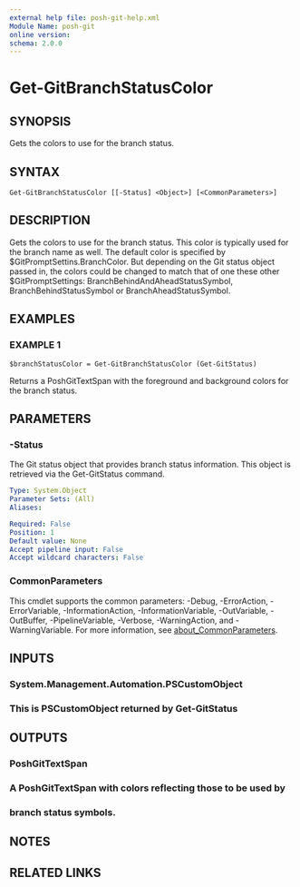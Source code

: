 ```yaml
---
external help file: posh-git-help.xml
Module Name: posh-git
online version:
schema: 2.0.0
---
```


# Get-GitBranchStatusColor

## SYNOPSIS
Gets the colors to use for the branch status.

## SYNTAX

```
Get-GitBranchStatusColor [[-Status] <Object>] [<CommonParameters>]
```

## DESCRIPTION
Gets the colors to use for the branch status.
This color is typically
used for the branch name as well. 
The default color is specified by
$GitPromptSettins.BranchColor. 
But depending on the Git status object
passed in, the colors could be changed to match that of one these
other $GitPromptSettings: BranchBehindAndAheadStatusSymbol,
BranchBehindStatusSymbol or BranchAheadStatusSymbol.

## EXAMPLES

### EXAMPLE 1
```
$branchStatusColor = Get-GitBranchStatusColor (Get-GitStatus)
```

Returns a PoshGitTextSpan with the foreground and background colors
for the branch status.

## PARAMETERS

### -Status
The Git status object that provides branch status information.
This object is retrieved via the Get-GitStatus command.

```yaml
Type: System.Object
Parameter Sets: (All)
Aliases:

Required: False
Position: 1
Default value: None
Accept pipeline input: False
Accept wildcard characters: False
```

### CommonParameters
This cmdlet supports the common parameters: -Debug, -ErrorAction, -ErrorVariable, -InformationAction, -InformationVariable, -OutVariable, -OutBuffer, -PipelineVariable, -Verbose, -WarningAction, and -WarningVariable. For more information, see [about_CommonParameters](http://go.microsoft.com/fwlink/?LinkID=113216).

## INPUTS

### System.Management.Automation.PSCustomObject
###     This is PSCustomObject returned by Get-GitStatus
## OUTPUTS

### PoshGitTextSpan
###     A PoshGitTextSpan with colors reflecting those to be used by
###     branch status symbols.
## NOTES

## RELATED LINKS
